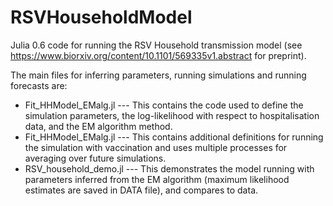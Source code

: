 # RSVHouseholdModel

Julia 0.6 code for running the RSV Household transmission model (see https://www.biorxiv.org/content/10.1101/569335v1.abstract for preprint).

The main files for inferring parameters, running simulations and running forecasts are:

* Fit_HHModel_EMalg.jl --- This contains the code used to define the simulation parameters, the log-likelihood with respect to hospitalisation data, and the EM algorithm method.
* Fit_HHModel_EMalg.jl --- This contains additional definitions for running the simulation with vaccination and uses multiple processes for averaging over future simulations.
* RSV_household_demo.jl --- This demonstrates the model running with parameters inferred from the EM algorithm (maximum likelihood estimates are saved in DATA file), and compares to data.
